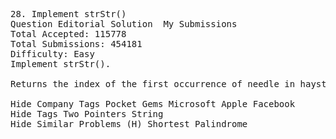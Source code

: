 <pre>
28. Implement strStr()  
Question Editorial Solution  My Submissions
Total Accepted: 115778
Total Submissions: 454181
Difficulty: Easy
Implement strStr().

Returns the index of the first occurrence of needle in haystack, or -1 if needle is not part of haystack.

Hide Company Tags Pocket Gems Microsoft Apple Facebook
Hide Tags Two Pointers String
Hide Similar Problems (H) Shortest Palindrome

</pre>

